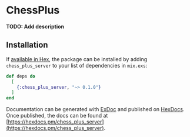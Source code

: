 # ChessPlus

**TODO: Add description**

## Installation

If [available in Hex](https://hex.pm/docs/publish), the package can be installed
by adding `chess_plus_server` to your list of dependencies in `mix.exs`:

```elixir
def deps do
  [
    {:chess_plus_server, "~> 0.1.0"}
  ]
end
```

Documentation can be generated with [ExDoc](https://github.com/elixir-lang/ex_doc)
and published on [HexDocs](https://hexdocs.pm). Once published, the docs can
be found at [https://hexdocs.pm/chess_plus_server](https://hexdocs.pm/chess_plus_server).

